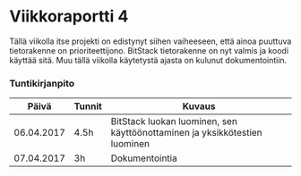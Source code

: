 # Viikkoraportti 4

Tällä viikolla itse projekti on edistynyt siihen vaiheeseen, että ainoa puuttuva tietorakenne on prioriteettijono. BitStack tietorakenne on nyt valmis ja koodi käyttää sitä. Muu tällä viikolla käytetystä ajasta on kulunut dokumentointiin.

### Tuntikirjanpito
Päivä | Tunnit | Kuvaus
--------------- | ----- | ------
06.04.2017 | 4.5h | BitStack luokan luominen, sen käyttöönottaminen ja yksikkötestien luominen
07.04.2017 | 3h | Dokumentointia
